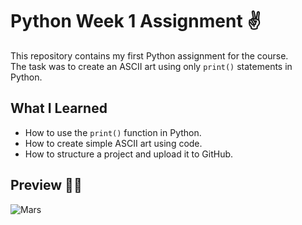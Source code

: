 # Python Week 1 Assignment ✌️
This repository contains my first Python assignment for the course.  
The task was to create an ASCII art using only `print()` statements in Python.

## What I Learned

- How to use the `print()` function in Python.  
- How to create simple ASCII art using code.  
- How to structure a project and upload it to GitHub.

## Preview 🎸🤘
![Mars](https://github.com/user-attachments/assets/40d04008-a0ee-4a21-9c4f-d03458afc853)
